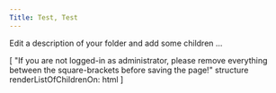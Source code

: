 ```yaml
---
Title: Test, Test
---
```


Edit a description of your folder and add some children ...

[ "If you are not logged-in as administrator, please remove everything between the square-brackets before saving the page!"
structure renderListOfChildrenOn: html ]
